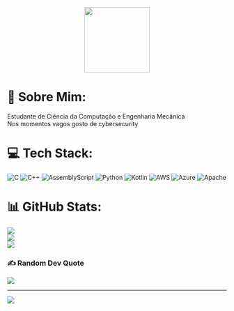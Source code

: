 <div align="center">
  <img height="150" src="https://media2.giphy.com/media/v1.Y2lkPTc5MGI3NjExdHc2MzhoMDc3eDA2OXUzMzhua2ZlcXA5cG9uOHRzM3libHhtZjAyMiZlcD12MV9pbnRlcm5hbF9naWZfYnlfaWQmY3Q9Zw/oFYKw5OTZBZzVONpUh/giphy.gif"  />
</div>

# 💫 Sobre Mim:
Estudante de Ciência da Computação e Engenharia Mecânica <br>Nos momentos vagos gosto de cybersecurity<br>

# 💻 Tech Stack:
![C](https://img.shields.io/badge/c-%2300599C.svg?style=for-the-badge&logo=c&logoColor=white) ![C++](https://img.shields.io/badge/c++-%2300599C.svg?style=for-the-badge&logo=c%2B%2B&logoColor=white) ![AssemblyScript](https://img.shields.io/badge/assembly%20script-%23000000.svg?style=for-the-badge&logo=assemblyscript&logoColor=white) ![Python](https://img.shields.io/badge/python-3670A0?style=for-the-badge&logo=python&logoColor=ffdd54) ![Kotlin](https://img.shields.io/badge/kotlin-%237F52FF.svg?style=for-the-badge&logo=kotlin&logoColor=white) ![AWS](https://img.shields.io/badge/AWS-%23FF9900.svg?style=for-the-badge&logo=amazon-aws&logoColor=white) ![Azure](https://img.shields.io/badge/azure-%230072C6.svg?style=for-the-badge&logo=microsoftazure&logoColor=white) ![Apache](https://img.shields.io/badge/apache-%23D42029.svg?style=for-the-badge&logo=apache&logoColor=white)
# 📊 GitHub Stats:
![](https://github-readme-stats.vercel.app/api?username=tekoteus&theme=dark&hide_border=false&include_all_commits=false&count_private=false)<br/>
![](https://nirzak-streak-stats.vercel.app/?user=tekoteus&theme=dark&hide_border=false)<br/>
![](https://github-readme-stats.vercel.app/api/top-langs/?username=tekoteus&theme=dark&hide_border=false&include_all_commits=false&count_private=false&layout=compact)

### ✍️ Random Dev Quote
![](https://quotes-github-readme.vercel.app/api?type=horizontal&theme=radical)

---
[![](https://visitcount.itsvg.in/api?id=tekoteus&icon=0&color=0)](https://visitcount.itsvg.in)

<!-- Proudly created with GPRM ( https://gprm.itsvg.in ) -->
